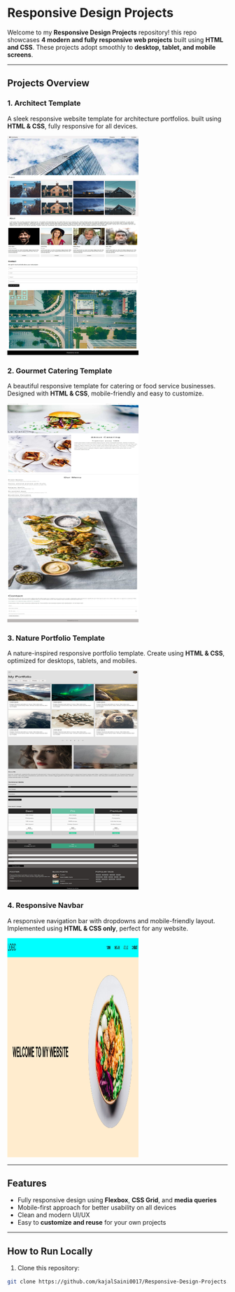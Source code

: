 # Responsive Design Projects

Welcome to my **Responsive Design Projects** repository! this repo showcases **4 modern and fully responsive web projects** built using **HTML and CSS**.
These projects adopt smoothly to **desktop, tablet, and mobile screens**.

---

## Projects Overview

### 1. Architect Template
A sleek responsive website template for architecture portfolios.
built using **HTML & CSS**, fully responsive for all devices.

<img src="Projects-Screenshot/Architect-Template-Screenshot.jpeg" alt="Architect Template Screenshot" width="300" height="500"/>

### 2. Gourmet Catering Template
A beautiful responsive template for catering or food service businesses.
Designed with **HTML & CSS**, mobile-friendly and easy to customize.

<img src="Projects-Screenshot/Gourmet-Catering-Template-Screenshot.jpeg" alt="Gourmet Catering Screenshot" width="300" height="500"/>

### 3. Nature Portfolio Template
A nature-inspired responsive portfolio template.
Create using **HTML & CSS**, optimized for desktops, tablets, and mobiles.

<img src="Projects-Screenshot/Nature-Portfolio-Template.jpeg" alt="Nature Portfolio Screenshot" width="300" height="500"/>

### 4. Responsive Navbar
A responsive navigation bar with dropdowns and mobile-friendly layout.
Implemented using **HTML & CSS only**, perfect for any website.

<img src="Projects-Screenshot/Responsive-Navbar.jpeg" alt="Responsive Navbar Screenshot" width="300" height="500"/>

---

## Features

- Fully responsive design using **Flexbox**, **CSS Grid**, and **media queries**
- Mobile-first approach for better usability on all devices
- Clean and modern UI/UX
- Easy to **customize and reuse** for your own projects

---

## How to Run Locally

1. Clone this repository:
```bash
git clone https://github.com/kajalSaini0017/Responsive-Design-Projects.git

